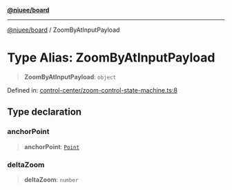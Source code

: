 [**@niuee/board**](../README.md)

***

[@niuee/board](../globals.md) / ZoomByAtInputPayload

# Type Alias: ZoomByAtInputPayload

> **ZoomByAtInputPayload**: `object`

Defined in: [control-center/zoom-control-state-machine.ts:8](https://github.com/niuee/board/blob/e6c1edcccf6525a0cc9088782c7c4653e837f533/src/control-center/zoom-control-state-machine.ts#L8)

## Type declaration

### anchorPoint

> **anchorPoint**: [`Point`](Point.md)

### deltaZoom

> **deltaZoom**: `number`
